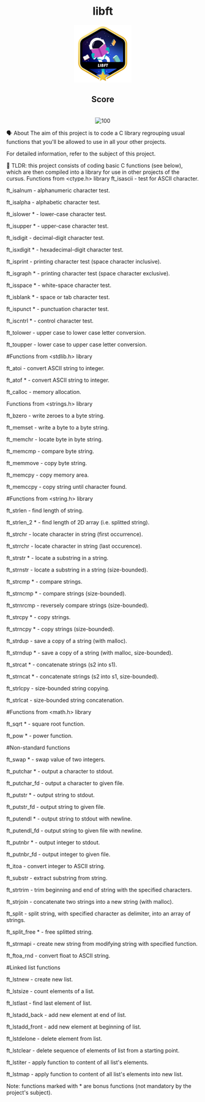 <div align="center">

# libft


<a href="https://github.com/simon-zerisenay/libft" align="center">![42 Badge](https://github.com/mcombeau/mcombeau/blob/main/42_badges/libftm.png)</a>
<label>
	<h2> Score </h2>	
	<img alt="100" style="width: 100px;height: 70px" src="https://github.com/simon-zerisenay/simon-zerisenay/blob/main/125.png"/>
</label>
 </div>
🗣️ About
The aim of this project is to code a C library regrouping usual functions that you'll be allowed to use in all your other projects.

For detailed information, refer to the subject of this project.
 
🚀 TLDR: this project consists of coding basic C functions (see below), which are then compiled
into a library for use in other projects of the cursus.
Functions from <ctype.h> library
ft_isascii - test for ASCII character.

ft_isalnum - alphanumeric character test.

ft_isalpha - alphabetic character test.

ft_islower * - lower-case character test.

ft_isupper * - upper-case character test.  

ft_isdigit - decimal-digit character test.
 
ft_isxdigit * - hexadecimal-digit character test.

ft_isprint - printing character test (space character inclusive).

ft_isgraph * - printing character test (space character exclusive).

ft_isspace * - white-space character test.

ft_isblank * - space or tab character test.

ft_ispunct * - punctuation character test.

ft_iscntrl * - control character test.

ft_tolower - upper case to lower case letter conversion.

ft_toupper - lower case to upper case letter conversion.

#Functions from <stdlib.h> library

ft_atoi - convert ASCII string to integer.

ft_atof * - convert ASCII string to integer.

ft_calloc - memory allocation.

Functions from <strings.h> library

ft_bzero - write zeroes to a byte string.

ft_memset - write a byte to a byte string.

ft_memchr - locate byte in byte string.

ft_memcmp - compare byte string.

ft_memmove - copy byte string.

ft_memcpy - copy memory area.

ft_memccpy - copy string until character found.

#Functions from <string.h> library

ft_strlen - find length of string.

ft_strlen_2 * - find length of 2D array (i.e. splitted string).

ft_strchr - locate character in string (first occurrence).

ft_strrchr - locate character in string (last occurence).

ft_strstr * - locate a substring in a string.

ft_strnstr - locate a substring in a string (size-bounded).

ft_strcmp * - compare strings.

ft_strncmp * - compare strings (size-bounded).

ft_strnrcmp - reversely compare strings (size-bounded).

ft_strcpy * - copy strings.

ft_strncpy * - copy strings (size-bounded).

ft_strdup - save a copy of a string (with malloc).

ft_strndup * - save a copy of a string (with malloc, size-bounded).

ft_strcat * - concatenate strings (s2 into s1).

ft_strncat * - concatenate strings (s2 into s1, size-bounded).

ft_strlcpy - size-bounded string copying.

ft_strlcat - size-bounded string concatenation.

#Functions from <math.h> library

ft_sqrt * - square root function.

ft_pow * - power function.

#Non-standard functions

ft_swap * - swap value of two integers.

ft_putchar * - output a character to stdout.

ft_putchar_fd - output a character to given file.

ft_putstr * - output string to stdout.

ft_putstr_fd - output string to given file.

ft_putendl * - output string to stdout with newline.

ft_putendl_fd - output string to given file with newline.

ft_putnbr * - output integer to stdout.

ft_putnbr_fd - output integer to given file.

ft_itoa - convert integer to ASCII string.

ft_substr - extract substring from string.

ft_strtrim - trim beginning and end of string with the specified characters.

ft_strjoin - concatenate two strings into a new string (with malloc).

ft_split - split string, with specified character as delimiter, into an array of strings.

ft_split_free * - free splitted string.

ft_strmapi - create new string from modifying string with specified function.

ft_ftoa_rnd - convert float to ASCII string.

#Linked list functions

ft_lstnew - create new list.

ft_lstsize - count elements of a list.

ft_lstlast - find last element of list.

ft_lstadd_back - add new element at end of list.

ft_lstadd_front - add new element at beginning of list.

ft_lstdelone - delete element from list.

ft_lstclear - delete sequence of elements of list from a starting point.

ft_lstiter - apply function to content of all list's elements.

ft_lstmap - apply function to content of all list's elements into new list.

Note: functions marked with * are bonus functions (not mandatory by the project's subject).





